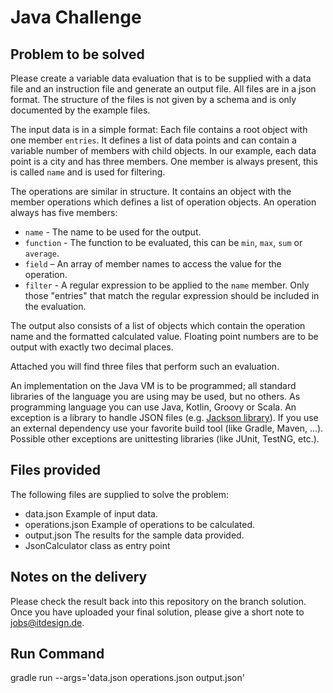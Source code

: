 # Java Challenge

## Problem to be solved

Please create a variable data evaluation that is to be supplied with a data file and an instruction file and generate an output file. All files are in a json format. 
The structure of the files is not given by a schema and is only documented by the example files.

The input data is in a simple format: Each file contains a root object with one member `entries`. It defines a list of data points and can contain a variable number of members with child objects.
In our example, each data point is a city and has three members. One member is always present, this is called `name` and is used for filtering.

The operations are similar in structure. It contains an object with the member operations which defines a list of operation objects.
An operation always has five members:
- `name` - The name to be used for the output.
- `function` - The function to be evaluated, this can be `min`, `max`, `sum` or `average`.
- `field` – An array of member names to access the value for the operation.
- `filter` - A regular expression to be applied to the `name` member. Only those "entries" that match the regular expression should be included in the evaluation.

The output also consists of a list of objects which contain the operation name and the formatted calculated value. 
Floating point numbers are to be output with exactly two decimal places.

Attached you will find three files that perform such an evaluation.

An implementation on the Java VM is to be programmed; all standard libraries of the language you are using may be used, but no others.
As programming language you can use Java, Kotlin, Groovy or Scala.
An exception is a library to handle JSON files (e.g. [Jackson library](https://github.com/FasterXML/jackson-databind)).
If you use an external dependency use your favorite build tool (like Gradle, Maven, ...).
Possible other exceptions are unittesting libraries (like JUnit, TestNG, etc.).

## Files provided

The following files are supplied to solve the problem:

- data.json Example of input data.
- operations.json Example of operations to be calculated.
- output.json The results for the sample data provided.
- JsonCalculator class as entry point

## Notes on the delivery

Please check the result back into this repository on the branch solution. Once you have uploaded your final solution, please give a short note to jobs@itdesign.de.

## Run Command 

gradle run --args='data.json operations.json output.json'
